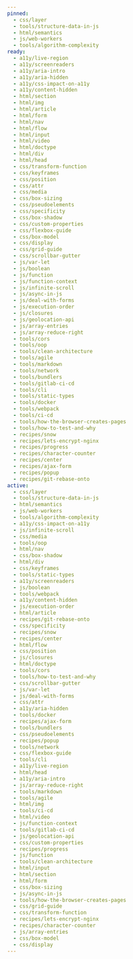 ```yaml
---
pinned:
  - css/layer
  - tools/structure-data-in-js
  - html/semantics
  - js/web-workers
  - tools/algorithm-complexity
ready:
  - a11y/live-region
  - a11y/screenreaders
  - a11y/aria-intro
  - a11y/aria-hidden
  - a11y/css-impact-on-a11y
  - a11y/content-hidden
  - html/section
  - html/img
  - html/article
  - html/form
  - html/nav
  - html/flow
  - html/input
  - html/video
  - html/doctype
  - html/div
  - html/head
  - css/transform-function
  - css/keyframes
  - css/position
  - css/attr
  - css/media
  - css/box-sizing
  - css/pseudoelements
  - css/specificity
  - css/box-shadow
  - css/custom-properties
  - css/flexbox-guide
  - css/box-model
  - css/display
  - css/grid-guide
  - css/scrollbar-gutter
  - js/var-let
  - js/boolean
  - js/function
  - js/function-context
  - js/infinite-scroll
  - js/async-in-js
  - js/deal-with-forms
  - js/execution-order
  - js/closures
  - js/geolocation-api
  - js/array-entries
  - js/array-reduce-right
  - tools/cors
  - tools/oop
  - tools/clean-architecture
  - tools/agile
  - tools/markdown
  - tools/network
  - tools/bundlers
  - tools/gitlab-ci-cd
  - tools/cli
  - tools/static-types
  - tools/docker
  - tools/webpack
  - tools/ci-cd
  - tools/how-the-browser-creates-pages
  - tools/how-to-test-and-why
  - recipes/snow
  - recipes/lets-encrypt-nginx
  - recipes/progress
  - recipes/character-counter
  - recipes/center
  - recipes/ajax-form
  - recipes/popup
  - recipes/git-rebase-onto
active:
  - css/layer
  - tools/structure-data-in-js
  - html/semantics
  - js/web-workers
  - tools/algorithm-complexity
  - a11y/css-impact-on-a11y
  - js/infinite-scroll
  - css/media
  - tools/oop
  - html/nav
  - css/box-shadow
  - html/div
  - css/keyframes
  - tools/static-types
  - a11y/screenreaders
  - js/boolean
  - tools/webpack
  - a11y/content-hidden
  - js/execution-order
  - html/article
  - recipes/git-rebase-onto
  - css/specificity
  - recipes/snow
  - recipes/center
  - html/flow
  - css/position
  - js/closures
  - html/doctype
  - tools/cors
  - tools/how-to-test-and-why
  - css/scrollbar-gutter
  - js/var-let
  - js/deal-with-forms
  - css/attr
  - a11y/aria-hidden
  - tools/docker
  - recipes/ajax-form
  - tools/bundlers
  - css/pseudoelements
  - recipes/popup
  - tools/network
  - css/flexbox-guide
  - tools/cli
  - a11y/live-region
  - html/head
  - a11y/aria-intro
  - js/array-reduce-right
  - tools/markdown
  - tools/agile
  - html/img
  - tools/ci-cd
  - html/video
  - js/function-context
  - tools/gitlab-ci-cd
  - js/geolocation-api
  - css/custom-properties
  - recipes/progress
  - js/function
  - tools/clean-architecture
  - html/input
  - html/section
  - html/form
  - css/box-sizing
  - js/async-in-js
  - tools/how-the-browser-creates-pages
  - css/grid-guide
  - css/transform-function
  - recipes/lets-encrypt-nginx
  - recipes/character-counter
  - js/array-entries
  - css/box-model
  - css/display
---
```


